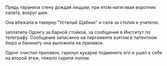 Прядь таранила стену дождая лиццом, при етом натягивая воротник халата, вокруг шеи.

Она вбежала в таверну "Усталый Щабнак" и села за столик к учителю. 



заплатила Одонгу за барной стойкой, за сообщение в Институт по телеграфу. Сообщение записаное на пергаменте взятом в патентном бюро и банкноту она выложила на прилавок. 

Одонг очистил прилавок, гаркнул кухарке подменить его и ушел к себе на второй этаж, тяжело скрипя полом.

